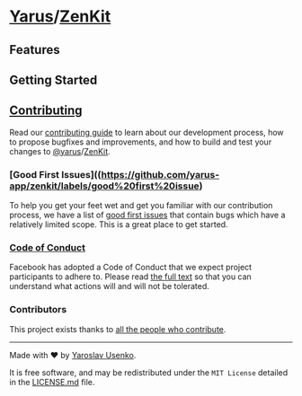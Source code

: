 # [Yarus](https://github.com/yarus-app)/[ZenKit](https://github.com/yarus-app/zenkit)

<!-- TODO: Write Description -->

## Features

<!-- TODO:  Write Features -->

## Getting Started

<!-- TODO: Write Getting started -->

##  [Contributing](CONTRIBUTING.md)

Read our [contributing guide](CONTRIBUTING.md) to learn about our development process, how to propose bugfixes and improvements, and how to build and test your changes to [@yarus](https://github.com/yarus-app)/[ZenKit](https://github.com/yarus-app/zenkit).

### [Good First Issues]((https://github.com/yarus-app/zenkit/labels/good%20first%20issue)

To help you get your feet wet and get you familiar with our contribution process, we have a list of [good first issues](https://github.com/yarus-app/zenkit/labels/good%20first%20issue) that contain bugs which have a relatively limited scope. This is a great place to get started.

### [Code of Conduct](CODE_OF_CONDUCT.md)

Facebook has adopted a Code of Conduct that we expect project participants to adhere to. Please read [the full text](CODE_OF_CONDUCT.md) so that you can understand what actions will and will not be tolerated.

### Contributors

This project exists thanks to [all the people who contribute](https://github.com/yarus-app/zenkit/graphs/contributors).

---

Made with ❤️ by [Yaroslav Usenko](https://github.com/yar-usenko).

It is free software, and may be redistributed under the `MIT License` detailed in the [LICENSE.md](LICENSE.md) file.
